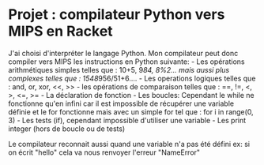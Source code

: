 # Projet : compilateur Python vers MIPS en Racket

J'ai choisi d'interpréter le langage Python.
Mon compilateur peut donc compiler vers MIPS les instructions en Python suivante:
	- Les opérations arithmétiques simples telles que : 10+5, 9*84, 8%2... mais aussi plus complexes telles que : 1548*956/51+6....
	- Les operations logiques telles que : and, or, xor, <<, >>
	- les opérations de comparaison telles que : ==, !=, <, >, <=, >=
	- La déclaration de fonction
	- Les boucles: Cependant le while ne fonctionne qu'en infini car il est impossible de récupérer une variable définie et le for fonctionne mais avec un simple for tel que : for i in range(0, 3)
	- Les tests (if), cependant impossible d'utiliser une variable
	- Les print integer (hors de boucle ou de tests)

Le compilateur reconnait aussi quand une variable n'a pas été défini 
ex: si on écrit "hello" cela va nous renvoyer l'erreur "NameError"
